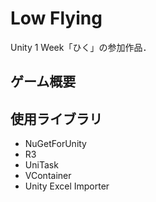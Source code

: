 # Low Flying
Unity 1 Week「ひく」の参加作品．


## ゲーム概要





## 使用ライブラリ

- NuGetForUnity
- R3
- UniTask
- VContainer
- Unity Excel Importer
